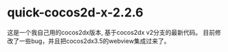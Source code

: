 # quick-cocos2d-x-2.2.6
这是一个我自己用的cocos2dx版本, 基于cocos2dx v2分支的最新代码。
目前修改了一些bug，并且把cocos2dx3.5的webview集成过来了。